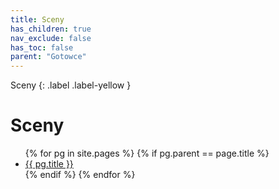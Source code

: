 ```yaml
---
title: Sceny
has_children: true
nav_exclude: false
has_toc: false
parent: "Gotowce"
---
```

Sceny
{: .label .label-yellow }

# Sceny

<ul>
    {% for pg in site.pages %}
        {% if pg.parent == page.title %}
            <li>
                <a href="{{ site.url }}{{ site.baseurl }}/{{ pg.url }}">{{ pg.title }}</a>
            </li>
        {% endif %}
    {% endfor %}
</ul>

